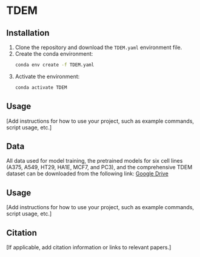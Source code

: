 # TDEM

## Installation

1. Clone the repository and download the `TDEM.yaml` environment file.
2. Create the conda environment:
    ```bash
    conda env create -f TDEM.yaml
    ```
3. Activate the environment:
    ```bash
    conda activate TDEM
    ```

## Usage

[Add instructions for how to use your project, such as example commands, script usage, etc.]

## Data

All data used for model training, the pretrained models for six cell lines (A375, A549, HT29, HA1E, MCF7, and PC3), and the comprehensive TDEM dataset can be downloaded from the following link: 
[Google Drive](https://drive.google.com/drive/folders/1rnlX_vkhixhHDbbmGSW5WDtSUSMvndHc?usp=drive_link)


## Usage

[Add instructions for how to use your project, such as example commands, script usage, etc.]

## Citation

[If applicable, add citation information or links to relevant papers.]
